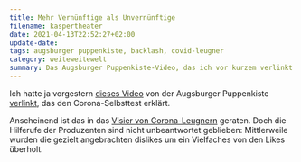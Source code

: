 ```yaml
---
title: Mehr Vernünftige als Unvernünftige
filename: kaspertheater
date: 2021-04-13T22:52:27+02:00
update-date:
tags: augsburger puppenkiste, backlash, covid-leugner
category: weiteweitewelt
summary: Das Augsburger Puppenkiste-Video, das ich vor kurzem verlinkt habe? Wurde zum Ziel von Corona-Leugnern. Das ging aber nach hinten los.
---
```


Ich hatte ja vorgestern [dieses Video](https://www.youtube.com/watch?v=A0EqaSBurX0) von der Augsburger Puppenkiste [verlinkt](/blogposts/positiv_14_augsburger_pupenkiste), das den Corona-Selbsttest erklärt.

Anscheinend ist das in das [Visier von Corona-Leugnern](https://blog.gwup.net/2021/04/13/wegen-coronatest-anleitung-augsburger-puppenkiste-im-visier-von-corona-leugnern/) geraten. Doch die Hilferufe der Produzenten sind nicht unbeantwortet geblieben: Mittlerweile wurden die gezielt angebrachten dislikes um ein Vielfaches von den Likes überholt.
